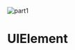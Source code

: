 ![part1](https://user-images.githubusercontent.com/81288491/124348999-a6bb2b80-dc0a-11eb-9b02-0e022f9c2a85.PNG)
# UIElement
